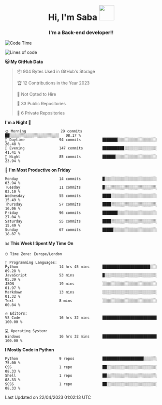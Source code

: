 <h1 align="center">Hi, I'm Saba <img src="https://media.giphy.com/media/EdB2g3VFDoKs57oe1w/giphy.gif" width="50"></h1>
<h3 align="center">I'm a Back-end developer!!</h3>

<!--START_SECTION:waka-->
![Code Time](http://img.shields.io/badge/Code%20Time-645%20hrs%2050%20mins-blue)

![Lines of code](https://img.shields.io/badge/From%20Hello%20World%20I%27ve%20Written-28.2%20thousand%20lines%20of%20code-blue)

**🐱 My GitHub Data** 

> 📦 904 Bytes Used in GitHub's Storage 
 > 
> 🏆 12 Contributions in the Year 2023
 > 
> 🚫 Not Opted to Hire
 > 
> 📜 33 Public Repositories 
 > 
> 🔑 6 Private Repositories 
 > 
**I'm a Night 🦉** 

```text
🌞 Morning                29 commits          ██░░░░░░░░░░░░░░░░░░░░░░░   08.17 % 
🌆 Daytime                94 commits          ███████░░░░░░░░░░░░░░░░░░   26.48 % 
🌃 Evening                147 commits         ██████████░░░░░░░░░░░░░░░   41.41 % 
🌙 Night                  85 commits          ██████░░░░░░░░░░░░░░░░░░░   23.94 % 
```
📅 **I'm Most Productive on Friday** 

```text
Monday                   14 commits          █░░░░░░░░░░░░░░░░░░░░░░░░   03.94 % 
Tuesday                  11 commits          █░░░░░░░░░░░░░░░░░░░░░░░░   03.10 % 
Wednesday                55 commits          ████░░░░░░░░░░░░░░░░░░░░░   15.49 % 
Thursday                 57 commits          ████░░░░░░░░░░░░░░░░░░░░░   16.06 % 
Friday                   96 commits          ███████░░░░░░░░░░░░░░░░░░   27.04 % 
Saturday                 55 commits          ████░░░░░░░░░░░░░░░░░░░░░   15.49 % 
Sunday                   67 commits          █████░░░░░░░░░░░░░░░░░░░░   18.87 % 
```


📊 **This Week I Spent My Time On** 

```text
🕑︎ Time Zone: Europe/London

💬 Programming Languages: 
Python                   14 hrs 45 mins      ██████████████████████░░░   89.28 % 
JavaScript               53 mins             █░░░░░░░░░░░░░░░░░░░░░░░░   05.39 % 
JSON                     19 mins             ░░░░░░░░░░░░░░░░░░░░░░░░░   01.97 % 
Markdown                 13 mins             ░░░░░░░░░░░░░░░░░░░░░░░░░   01.32 % 
Text                     8 mins              ░░░░░░░░░░░░░░░░░░░░░░░░░   00.84 % 

🔥 Editors: 
VS Code                  16 hrs 32 mins      █████████████████████████   100.00 % 

💻 Operating System: 
Windows                  16 hrs 32 mins      █████████████████████████   100.00 % 
```

**I Mostly Code in Python** 

```text
Python                   9 repos             ███████████████████░░░░░░   75.00 % 
CSS                      1 repo              ██░░░░░░░░░░░░░░░░░░░░░░░   08.33 % 
Shell                    1 repo              ██░░░░░░░░░░░░░░░░░░░░░░░   08.33 % 
SCSS                     1 repo              ██░░░░░░░░░░░░░░░░░░░░░░░   08.33 % 
```




 Last Updated on 22/04/2023 01:02:13 UTC
<!--END_SECTION:waka-->
